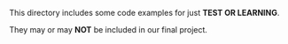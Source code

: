 This directory includes some code examples for just **TEST OR LEARNING**.

They may or may **NOT** be included in our final project.
